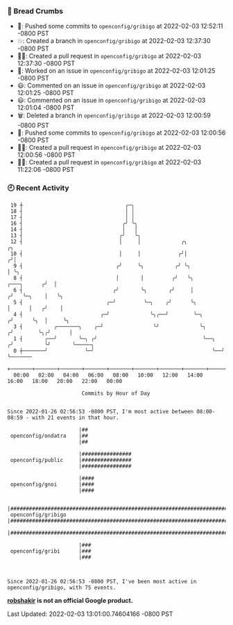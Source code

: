 ### 🍞 Bread Crumbs

 * 🚢: Pushed some commits to `openconfig/gribigo` at 2022-02-03 12:52:11 -0800 PST
 * 💥: Created a branch in `openconfig/gribigo` at 2022-02-03 12:37:30 -0800 PST
 * ✍🏼: Created a pull request in `openconfig/gribigo` at 2022-02-03 12:37:30 -0800 PST
 * 👀: Worked on an issue in `openconfig/gribigo` at 2022-02-03 12:01:25 -0800 PST
 * 😃: Commented on an issue in `openconfig/gribigo` at 2022-02-03 12:01:25 -0800 PST
 * 😃: Commented on an issue in `openconfig/gribigo` at 2022-02-03 12:01:04 -0800 PST
 * 🗑: Deleted a branch in `openconfig/gribigo` at 2022-02-03 12:00:59 -0800 PST
 * 🚢: Pushed some commits to `openconfig/gribigo` at 2022-02-03 12:00:56 -0800 PST
 * ✍🏼: Created a pull request in `openconfig/gribigo` at 2022-02-03 12:00:56 -0800 PST
 * ✍🏼: Created a pull request in `openconfig/gribigo` at 2022-02-03 11:22:06 -0800 PST

### 🕘 Recent Activity
```
 19 ┼                                 ╭─╮
 18 ┤                                 │ │
 17 ┤                                 │ │
 16 ┤                                ╭╯ ╰╮
 14 ┤                                │   │
 13 ┤                               ╭╯   ╰╮
 12 ┤                               │     │             ╭╮                            ╭╮
 10 ┤                               │     │            ╭╯│                           ╭╯│
  9 ┤                              ╭╯     ╰╮          ╭╯ ╰╮                          │ ╰╮
  8 ┤                              │       │         ╭╯   ╰╮             ╭───╮      ╭╯  │
  6 ┤                             ╭╯       ╰╮       ╭╯     │            ╭╯   ╰─╮    │   ╰╮
  5 ┤                           ╭─╯         ╰─╮    ╭╯      ╰╮           │      │   ╭╯    │
  4 ┤                         ╭─╯             ╰╮╭──╯        ╰─╮        ╭╯      ╰╮  │     ╰╮
  3 ┤          ╭───────╮    ╭─╯                ╰╯             ╰╮      ╭╯        ╰╮╭╯      │
  1 ┤       ╭──╯       ╰─╮ ╭╯                                  ╰──╮  ╭╯          ╰╯       ╰─────╮
  0 ┼───────╯            ╰─╯                                      ╰──╯                          ╰───────
    +───────+───────+───────+───────+───────+───────+───────+───────+───────+───────+───────+───────+────
  00:00   02:00   04:00   06:00   08:00   10:00   12:00   14:00   16:00   18:00   20:00   22:00   00:00   

						Commits by Hour of Day


Since 2022-01-26 02:56:53 -0800 PST, I'm most active between 08:00-08:59 - with 21 events in that hour.

```



```
                       |##
 openconfig/ondatra    |##
                       |##

                       |################
 openconfig/public     |################
                       |################

                       |####
 openconfig/gnoi       |####
                       |####

                       |###########################################################################
 openconfig/gribigo    |###########################################################################
                       |###########################################################################

                       |###
 openconfig/gribi      |###
                       |###



Since 2022-01-26 02:56:53 -0800 PST, I've been most active in openconfig/gribigo, with 75 events.

```
**[robshakir](mailto:robjs@google.com) is not an official Google product.**  


Last Updated: 2022-02-03 13:01:00.74604166 -0800 PST
